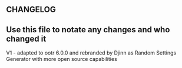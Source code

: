 ## CHANGELOG
## Use this file to notate any changes and who changed it

V1 - adapted to ootr 6.0.0 and rebranded by Djinn as Random Settings Generator with more open source capabilities 